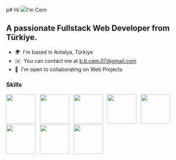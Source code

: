 p# Hi ![](https://user-images.githubusercontent.com/18350557/176309783-0785949b-9127-417c-8b55-ab5a4333674e.gif)I'm Cem

## A passionate Fullstack Web Developer from Türkiye.

- 🌍  I'm based in Antalya, Türkiye
- ✉️  You can contact me at [b.b.cem.07@gmail.com](mailto:b.b.cem.07@gmail.com)
- 🤝  I'm open to collaborating on Web Projects

### Skills

<p align="left">
<img src="https://cdn.jsdelivr.net/gh/devicons/devicon@latest/icons/mongodb/mongodb-plain-wordmark.svg" width="80" height="80" />&nbsp;&nbsp;
<img src="https://cdn.jsdelivr.net/gh/devicons/devicon@latest/icons/express/express-original.svg" width="80" height="80" />&nbsp;&nbsp;
<img src="https://cdn.jsdelivr.net/gh/devicons/devicon@latest/icons/react/react-original.svg" width="80" height="80" />&nbsp;&nbsp;
<img src="https://cdn.jsdelivr.net/gh/devicons/devicon@latest/icons/redux/redux-original.svg" width="80" height="80" />&nbsp;&nbsp;
<img src="https://cdn.jsdelivr.net/gh/devicons/devicon@latest/icons/nodejs/nodejs-plain-wordmark.svg" width="80" height="80" />&nbsp;&nbsp;
<img src="https://cdn.jsdelivr.net/gh/devicons/devicon@latest/icons/tailwindcss/tailwindcss-original.svg" width="80" height="80" />&nbsp;&nbsp;
<img src="https://cdn.jsdelivr.net/gh/devicons/devicon@latest/icons/bootstrap/bootstrap-original.svg" width="80" height="80" />&nbsp;&nbsp;
<img src="https://cdn.jsdelivr.net/gh/devicons/devicon@latest/icons/sass/sass-original.svg" width="80" height="80" />&nbsp;&nbsp;
</p>
